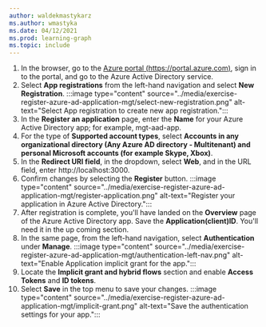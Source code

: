 ```yaml
---
author: waldekmastykarz
ms.author: wmastyka
ms.date: 04/12/2021
ms.prod: learning-graph
ms.topic: include
---
```


1. In the browser, go to the [Azure portal (https://portal.azure.com)](https://portal.azure.com), sign in to the portal, and go to the Azure Active Directory service.
1. Select **App registrations** from the left-hand navigation and select **New Registration**.
    :::image type="content" source="../media/exercise-register-azure-ad-application-mgt/select-new-registration.png" alt-text="Select App registration to create new app registration.":::
1. In the **Register an application** page, enter the **Name** for your Azure Active Directory app; for example, mgt-aad-app.
1. For the type of **Supported account types**, select **Accounts in any organizational directory (Any Azure AD directory - Multitenant) and personal Microsoft accounts (for example Skype, Xbox)**.
1. In the **Redirect URI field**, in the dropdown, select **Web**, and in the URL field, enter http://localhost:3000.
1. Confirm changes by selecting the **Register** button.
    :::image type="content" source="../media/exercise-register-azure-ad-application-mgt/register-application.png" alt-text="Register your application in Azure Active Directory.":::
1. After registration is complete, you'll have landed on the **Overview** page of the Azure Active Directory app. Save the **Application(client)ID**. You'll need it in the up coming section.
1. In the same page, from the left-hand navigation, select **Authentication** under **Manage**.
    :::image type="content" source="../media/exercise-register-azure-ad-application-mgt/authentication-left-nav.png" alt-text="Enable Application implicit grant for the app.":::
1. Locate the **Implicit grant and hybrid flows** section and enable **Access Tokens** and **ID tokens**.
1. Select **Save** in the top menu to save your changes.
    :::image type="content" source="../media/exercise-register-azure-ad-application-mgt/implicit-grant.png" alt-text="Save the authentication settings for your app.":::
